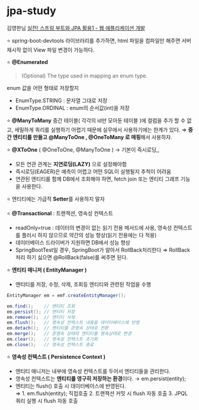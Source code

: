 # jpa-study
김영한님   [실전! 스프링 부트와 JPA 활용1 - 웹 애플리케이션 개발](https://www.inflearn.com/course/%EC%8A%A4%ED%94%84%EB%A7%81%EB%B6%80%ED%8A%B8-JPA-%ED%99%9C%EC%9A%A9-1/dashboard)




⭐  spring-boot-devtools 라이브러리를 추가하면, html 파일을 컴파일만 해주면 서버 재시작 없이
View 파일 변경이 가능하다.


⭐   **@Enumerated**  

>(Optional) The type used in mapping an enum type. 

enum 값을 어떤 형태로 저장할지 
- EnumType.STRING : 문자열 그대로 저장
- EnumType.ORDINAL : enum의 순서값(int)을 저장



⭐  **@ManyToMany**
    중간 테이블( 각각의 id만 모아둔 테이블 )에 컬럼을 추가 할 수 없고, 세밀하게 쿼리를 실행하기 어렵기 때문에 실무에서 사용하기에는 한계가 있다.
 ⇒ **중간 엔티티를 만들고 @ManyToOne , @OneToMany 로 매핑**해서 사용하자.
 
 
 ⭐  **@XToOne** ( @OneToOne, @ManyToOne ) → 기본이 즉시로딩,,

- 모든 연관 관계는 **지연로딩(LAZY)** 으로 설정해야함 
- 즉시로딩(EAGER)은 예측이 어렵고 어떤 SQL이 실행될지 추척이 어려움
- 연관된 엔티티를 함께 DB에서 조회해야 하면, fetch join 또는 엔티티 그래프 기능을 사용한다.

⭐  엔티티에는 가급적 **Setter**를 사용하지 말자

⭐  **@Transactional** : 트랜잭션, 영속성 컨텍스트

- readOnly=true : 데이터의 변경이 없는 읽기 전용 메서드에 사용, 영속성 컨텍스트를 플러시 하지 않으므로 약간의 성능 향상(읽기 전용에는 다 적용)
- 데이터베이스 드라이버가 지원하면 DB에서 성능 향상
- SpringBootTest일 경우,  SpringBoot가 알아서 RollBack처리한다 ⇒ RollBack처리 하기 싫으면 @RollBack(false)를 써주면 된다.

⭐  **엔티티 매니저 ( EntityManager )**

- 엔티티를 저장, 수정, 삭제, 조회등 엔티티와 관련된 작업을 수행

```java
EntityManager em = emf.createEntityManager();

em.find();    // 엔티티 조회
em.persist(); // 엔티티 저장
em.remove();  // 엔티티 삭제
em.flush();   // 영속성 컨텍스트 내용을 데이터베이스에 반영
em.detach();  // 엔티티를 준영속 상태로 전환
em.merge();   // 준영속 상태의 엔티티를 영속상태로 변경
em.clear();   // 영속성 컨텍스트 초기화
em.close();   // 영속성 컨텍스트 종료

```



⭐  **영속성 컨텍스트 ( Persistence Context )**

- 엔티티 매니저는 내부에 영속성 컨텍스트를 두어서 엔티티들을 관리한다.
- 영속성 컨텍스트는 **엔티티를 영구히 저장하는 환경**이다.  →  em.persist(entity);
- 엔티티는 flush() 호출 시 데이터베이스에 반영된다.   
   ⇒ 1. em.flush(entity); 직접호출 
      2. 트랜잭션 커밋 시 flush 자동 호출
      3. JPQL 쿼리 실행 시 flush 자동 호출

